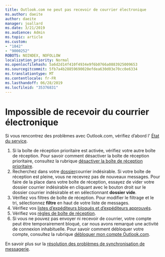 ```yaml
---
title: Outlook.com ne peut pas recevoir de courrier électronique
ms.author: daeite
author: daeite
manager: joallard
ms.date: 3/21/2019
ms.audience: Admin
ms.topic: article
ms.custom:
- "1842"
- "9000252"
ROBOTS: NOINDEX, NOFOLLOW
localization_priority: Normal
ms.openlocfilehash: 5a6d2d14f410f4934e9f6b0766a0883925009653
ms.sourcegitcommit: 5fb7a4b28859690020efdea630d03e70cc0e6334
ms.translationtype: MT
ms.contentlocale: fr-FR
ms.lasthandoff: 06/28/2019
ms.locfileid: "35376831"
---
```

# <a name="cant-receive-email"></a>Impossible de recevoir du courrier électronique

Si vous rencontrez des problèmes avec Outlook.com, vérifiez d’abord l' [État du service](https://go.microsoft.com/fwlink/p/?linkid=837482).

1. Si la boîte de réception prioritaire est activée, vérifiez votre autre boîte de réception. Pour savoir comment désactiver la boîte de réception prioritaire, consultez la rubrique [désactiver la boîte de réception prioritaire](https://support.office.com/article/f714d94d-9e63-4217-9ccb-6cb2986aa1b2).
1. Recherchez dans votre [dossier](https://outlook.live.com/mail/junkemail)courrier indésirable. Si votre boîte de réception est pleine, vous ne recevrez pas de nouveaux messages. Pour faire de la place dans votre boîte de réception, essayez de vider votre dossier courrier indésirable en cliquant avec le bouton droit sur le dossier courrier indésirable et en sélectionnant **dossier vide**.
1. Vérifiez vos filtres de boîte de réception. Pour modifier le filtrage et le tri, sélectionnez **filtre** en haut de votre liste de messages.
1. Vérifiez vos [listes d’expéditeurs bloqués et d’expéditeurs approuvés](https://outlook.live.com/mail/options/mail/junkEmail).
1. Vérifiez vos [règles de boîte de réception](https://outlook.live.com/mail/options/mail/rules).
1. Si vous ne pouvez pas envoyer ni recevoir de courrier, votre compte peut être temporairement bloqué, car nous avons remarqué une activité de connexion inhabituelle. Pour savoir comment débloquer votre compte, consultez la rubrique [débloquer mon compte Outlook.com](https://support.office.com/article/f4ad2701-d166-4d8b-8a6a-9af2a1f8a4c4).

En savoir plus sur la [résolution des problèmes de synchronisation de messagerie](https://support.office.com/article/d39e3341-8d79-4bf1-b3c7-ded602233642).